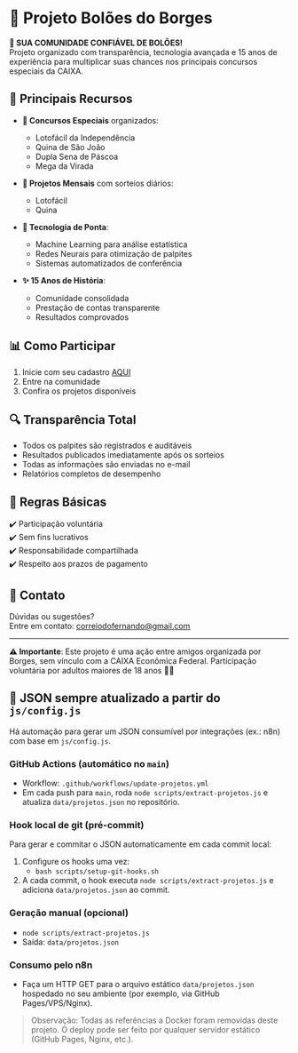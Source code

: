 # 📌 Projeto Bolões do Borges 

**🤝 SUA COMUNIDADE CONFIÁVEL DE BOLÕES!**  
Projeto organizado com transparência, tecnologia avançada e 15 anos de experiência para multiplicar suas chances nos principais concursos especiais da CAIXA.

## 🎯 Principais Recursos

- **📅 Concursos Especiais** organizados:
  - Lotofácil da Independência
  - Quina de São João
  - Dupla Sena de Páscoa
  - Mega da Virada
 
- **📅 Projetos Mensais** com sorteios diários:
  - Lotofácil
  - Quina

- **🤖 Tecnologia de Ponta**:
  - Machine Learning para análise estatística
  - Redes Neurais para otimização de palpites
  - Sistemas automatizados de conferência

- **✨ 15 Anos de História**:
  - Comunidade consolidada
  - Prestação de contas transparente
  - Resultados comprovados

## 📊 Como Participar

1. Inicie com seu cadastro [AQUI](https://docs.google.com/forms/d/e/1FAIpQLSeGURdHgTYpsLF4hcW45xlHJGkdqv4ubCNr3lvGk4dGCcTqxw/viewform)
2. Entre na comunidade
3. Confira os projetos disponíveis

## 🔍 Transparência Total

- Todos os palpites são registrados e auditáveis
- Resultados publicados imediatamente após os sorteios
- Todas as informações são enviadas no e-mail
- Relatórios completos de desempenho

## 📌 Regras Básicas

✔️ Participação voluntária  
✔️ Sem fins lucrativos  
✔️ Responsabilidade compartilhada  
✔️ Respeito aos prazos de pagamento  

## 📧 Contato

Dúvidas ou sugestões?  
Entre em contato: [correiodofernando@gmail.com](mailto:correiodofernando@gmail.com)

---

**⚠️ Importante**: Este projeto é uma ação entre amigos organizada por Borges, sem vínculo com a CAIXA Econômica Federal. Participação voluntária por adultos maiores de 18 anos 🤝🏻

## 🔄 JSON sempre atualizado a partir do `js/config.js`

Há automação para gerar um JSON consumível por integrações (ex.: n8n) com base em `js/config.js`.

### GitHub Actions (automático no `main`)

- Workflow: `.github/workflows/update-projetos.yml`
- Em cada push para `main`, roda `node scripts/extract-projetos.js` e atualiza `data/projetos.json` no repositório.

### Hook local de git (pré-commit)

Para gerar e commitar o JSON automaticamente em cada commit local:

1. Configure os hooks uma vez:
   - `bash scripts/setup-git-hooks.sh`
2. A cada commit, o hook executa `node scripts/extract-projetos.js` e adiciona `data/projetos.json` ao commit.

### Geração manual (opcional)

- `node scripts/extract-projetos.js`
- Saída: `data/projetos.json`

### Consumo pelo n8n

- Faça um HTTP GET para o arquivo estático `data/projetos.json` hospedado no seu ambiente (por exemplo, via GitHub Pages/VPS/Nginx).

> Observação: Todas as referências a Docker foram removidas deste projeto. O deploy pode ser feito por qualquer servidor estático (GitHub Pages, Nginx, etc.).
